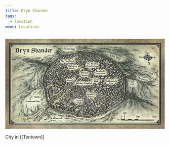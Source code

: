 ```yaml
---
title: Bryn Shander
tags:
  - location
menu: Locations
---
```


![](../../assets/bryn-shander.png)

City in [[Tentown]]